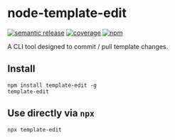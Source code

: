 # node-template-edit

[![semantic release](https://github.com/reggi/node-template-edit/workflows/semantic%20release/badge.svg)](https://github.com/reggi/node-template-edit/actions?query=workflow%3A%22semantic+release%22) [![coverage](https://github.com/reggi/node-template-edit/workflows/coverage/badge.svg)](https://reggi.github.io/node-template-edit/) [![npm](https://badge.fury.io/js/template-edit.svg)](https://www.npmjs.com/package/template-edit)

A CLI tool designed to commit / pull template changes.

## Install

```
npm install template-edit -g
template-edit
```

## Use directly via `npx`

```
npx template-edit
```

<!-- anything below this line will be safe from template removal -->
